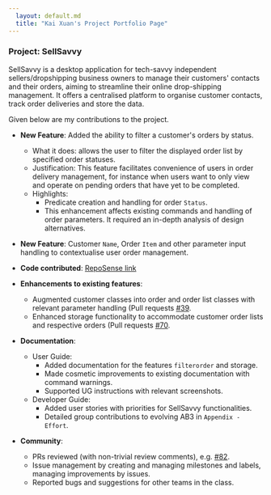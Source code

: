 ```yaml
---
  layout: default.md
  title: "Kai Xuan's Project Portfolio Page"
---
```


### Project: SellSavvy

SellSavvy is a desktop application for tech-savvy independent sellers/dropshipping business owners to manage their customers' contacts and their orders, aiming to streamline their online drop-shipping management. It offers a centralised platform to organise customer contacts, track order deliveries and store the data.

Given below are my contributions to the project.

* **New Feature**: Added the ability to filter a customer's orders by status.
  * What it does: allows the user to filter the displayed order list by specified order statuses.
  * Justification: This feature facilitates convenience of users in order delivery management, for instance when users want to only view and operate on pending orders that have yet to be completed.
  * Highlights:
    * Predicate creation and handling for order `Status`.
    * This enhancement affects existing commands and handling of order parameters. It required an in-depth analysis of design alternatives.

* **New Feature**: Customer `Name`, Order `Item` and other parameter input handling to contextualise user order management.

* **Code contributed**: [RepoSense link](https://nus-cs2103-ay2425s1.github.io/tp-dashboard/?search=&sort=groupTitle&sortWithin=title&timeframe=commit&mergegroup=&groupSelect=groupByRepos&breakdown=true&checkedFileTypes=docs~functional-code~test-code~other&since=2024-09-20&tabOpen=true&tabType=authorship&tabAuthor=kaixuan477&tabRepo=AY2425S1-CS2103T-F14a-2%2Ftp%5Bmaster%5D&authorshipIsMergeGroup=false&authorshipFileTypes=docs~functional-code~test-code&authorshipIsBinaryFileTypeChecked=false&authorshipIsIgnoredFilesChecked=false)

* **Enhancements to existing features**:
  * Augmented customer classes into order and order list classes with relevant parameter handling (Pull requests [\#39](https://github.com/AY2425S1-CS2103T-F14a-2/tp/pull/39).
  * Enhanced storage functionality to accommodate customer order lists and respective orders (Pull requests [\#70](https://github.com/AY2425S1-CS2103T-F14a-2/tp/pull/70).

* **Documentation**:
  * User Guide:
    * Added documentation for the features `filterorder` and storage.
    * Made cosmetic improvements to existing documentation with command warnings.
    * Supported UG instructions with relevant screenshots.
  * Developer Guide:
    * Added user stories with priorities for SellSavvy functionalities.
    * Detailed group contributions to evolving AB3 in `Appendix - Effort`.

* **Community**:
  * PRs reviewed (with non-trivial review comments), e.g. [\#82](https://github.com/AY2425S1-CS2103T-F14a-2/tp/pull/82).
  * Issue management by creating and managing milestones and labels, managing improvements by issues.
  * Reported bugs and suggestions for other teams in the class.
